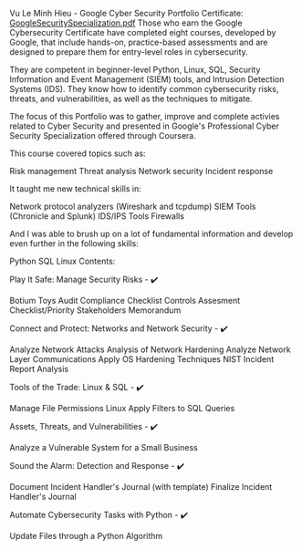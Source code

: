 Vu Le Minh Hieu - Google Cyber Security Portfolio
Certificate:
[GoogleSecuritySpecialization.pdf](https://github.com/user-attachments/files/16703225/GoogleSecuritySpecialization.pdf)
Those who earn the Google Cybersecurity Certificate have completed eight courses, developed by Google, that include hands-on, practice-based assessments and are designed to prepare them for entry-level roles in cybersecurity.

They are competent in beginner-level Python, Linux, SQL, Security Information and Event Management (SIEM) tools, and Intrusion Detection Systems (IDS). They know how to identify common cybersecurity risks, threats, and vulnerabilities, as well as the techniques to mitigate.

The focus of this Portfolio was to gather, improve and complete activies related to Cyber Security and presented in Google's Professional Cyber Security Specialization offered through Coursera.

This course covered topics such as:

Risk management
Threat analysis
Network security
Incident response

It taught me new technical skills in:


Network protocol analyzers (Wireshark and tcpdump)
SIEM Tools (Chronicle and Splunk)
IDS/IPS Tools
Firewalls

And I was able to brush up on a lot of fundamental information and develop even further in the following skills:

Python
SQL
Linux
Contents:

Play It Safe: Manage Security Risks - ✔️

Botium Toys Audit
Compliance Checklist
Controls Assesment Checklist/Priority
Stakeholders Memorandum

Connect and Protect: Networks and Network Security - ✔️

Analyze Network Attacks
Analysis of Network Hardening
Analyze Network Layer Communications
Apply OS Hardening Techniques
NIST Incident Report Analysis

Tools of the Trade: Linux & SQL - ✔️

Manage File Permissions Linux
Apply Filters to SQL Queries

Assets, Threats, and Vulnerabilities - ✔️

Analyze a Vulnerable System for a Small Business

Sound the Alarm: Detection and Response - ✔️

Document Incident Handler's Journal (with template)
Finalize Incident Handler's Journal

Automate Cybersecurity Tasks with Python - ✔️

Update Files through a Python Algorithm
